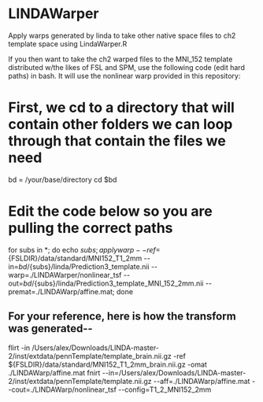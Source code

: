 # LINDAWarper
Apply warps generated by linda to take other native space files to ch2 template space using LindaWarper.R

If you then want to take the ch2 warped files to the MNI_152 template distributed w/the likes of FSL and SPM, use the following code (edit hard paths) in bash. It will use the nonlinear warp provided in this repository:

# First, we cd to a directory that will contain other folders we can loop through that contain the files we need
bd = /your/base/directory
cd $bd

# Edit the code below so you are pulling the correct paths
for subs in *; do echo ${subs}; applywarp --ref=${FSLDIR}/data/standard/MNI152_T1_2mm --in=$bd/${subs}/linda/Prediction3_template.nii --warp=./LINDAWarper/nonlinear_tsf --out=$bd/${subs}/linda/Prediction3_template_MNI_152_2mm.nii --premat=./LINDAWarp/affine.mat; done

## For your reference, here is how the transform was generated-- 
flirt -in /Users/alex/Downloads/LINDA-master-2/inst/extdata/pennTemplate/template_brain.nii.gz -ref ${FSLDIR}/data/standard/MNI152_T1_2mm_brain.nii.gz -omat ./LINDAWarp/affine.mat
fnirt --in=/Users/alex/Downloads/LINDA-master-2/inst/extdata/pennTemplate/template.nii.gz --aff=./LINDAWarp/affine.mat --cout=./LINDAWarp/nonlinear_tsf --config=T1_2_MNI152_2mm
